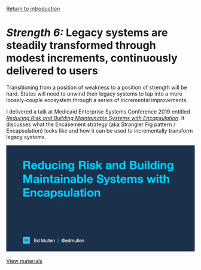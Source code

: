 [Return to introduction]()

# _Strength 6:_ Legacy systems are steadily transformed through modest increments, continuously delivered to users

Transitioning from a position of weakness to a position of strength will be hard. States will need to unwind their legacy systems to tap into a more loosely-couple ecosystem through a series of incremental improvements.

I delivered a talk at Medicaid Enterprise Systems Conference 2019 entitled [_Reducing Risk and Building Maintainable Systems with Encapsulation_](https://github.com/18F/mesc2019#talk-reducing-risk-and-building-maintainable-systems-with-encapsulation). It discusses what the Encasement strategy (aka Strangler Fig pattern / Encapsulation) looks like and how it can be used to incrementally transform legacy systems.

[![Illustration visualizing the steps below](/concept_assets/encasement.png)](https://github.com/18F/mesc2019#talk-reducing-risk-and-building-maintainable-systems-with-encapsulation)

[View materials](https://github.com/18F/mesc2019#talk-reducing-risk-and-building-maintainable-systems-with-encapsulation)
